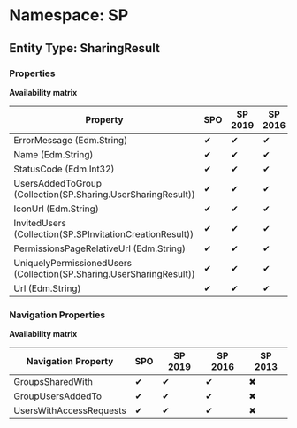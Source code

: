 # Namespace: SP
## Entity Type: SharingResult

### Properties

**Availability matrix**

Property | SPO | SP 2019 | SP 2016 | SP 2013
----------|-----|---------|---------|--------
ErrorMessage (Edm.String) | ✔ | ✔ | ✔ | ✖
Name (Edm.String) | ✔ | ✔ | ✔ | ✖
StatusCode (Edm.Int32) | ✔ | ✔ | ✔ | ✖
UsersAddedToGroup (Collection(SP.Sharing.UserSharingResult)) | ✔ | ✔ | ✔ | ✖
IconUrl (Edm.String) | ✔ | ✔ | ✔ | ✖
InvitedUsers (Collection(SP.SPInvitationCreationResult)) | ✔ | ✔ | ✔ | ✖
PermissionsPageRelativeUrl (Edm.String) | ✔ | ✔ | ✔ | ✖
UniquelyPermissionedUsers (Collection(SP.Sharing.UserSharingResult)) | ✔ | ✔ | ✔ | ✖
Url (Edm.String) | ✔ | ✔ | ✔ | ✖

### Navigation Properties

**Availability matrix**

Navigation Property | SPO | SP 2019 | SP 2016 | SP 2013
----------|-----|---------|---------|--------
GroupsSharedWith | ✔ | ✔ | ✔ | ✖
GroupUsersAddedTo | ✔ | ✔ | ✔ | ✖
UsersWithAccessRequests | ✔ | ✔ | ✔ | ✖
